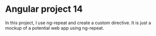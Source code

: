 # Angular project 14

In this project, I use ng-repeat and create a custom directive.
It is just a mockup of a potential web app using ng-repeat.
